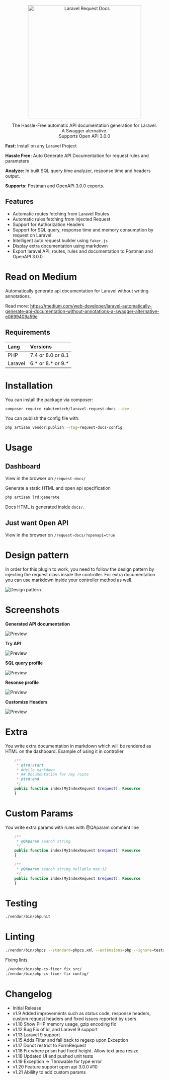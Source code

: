 <p align="center">
  <a href="https://github.com/rakutentech/laravel-request-docs">
    <img alt="Laravel Request Docs" src="https://imgur.com/9eDTUaI.png" width="360">
  </a>
</p>

<p align="center">
  The Hassle-Free automatic API documentation generation for Laravel. <br>
  A Swagger alernative. <br>
  Supports Open API 3.0.0
</p>

**Fast:** Install on any Laravel Project

**Hassle Free:** Auto Generate API Documentation for request rules and parameters

**Analyze:** In built SQL query time analyzer, response time and headers output.

**Supports:** Postman and OpenAPI 3.0.0 exports.

## Features

- Automatic routes fetching from Laravel Routes
- Automatic rules fetching from injected Request
- Support for Authorization Headers
- Support for SQL query, response time and memory consumption by request on Laravel
- Intelligent auto request builder using ``faker.js``
- Display extra documentation using markdown
- Export laravel API, routes, rules and documentation to Postman and OpenAPI 3.0.0
# Read on Medium

Automatically generate api documentation for Laravel without writing annotations.

Read more: https://medium.com/web-developer/laravel-automatically-generate-api-documentation-without-annotations-a-swagger-alternative-e0699409a59e

## Requirements

| Lang    | Versions          |
| :------ | :---------------- |
| PHP     | 7.4 or 8.0 or 8.1 |
| Laravel | 6.* or 8.* or 9.* |

# Installation

You can install the package via composer:

```bash
composer require rakutentech/laravel-request-docs --dev
```


You can publish the config file with:

```bash
php artisan vendor:publish --tag=request-docs-config
```

# Usage

## Dashboard

View in the browser on ``/request-docs/``

Generate a static HTML and open api specification

```php
php artisan lrd:generate
```

Docs HTML is generated inside ``docs/``.

## Just want Open API

View in the browser on ``/request-docs/?openapi=true``

# Design pattern

In order for this plugin to work, you need to follow the design pattern by injecting the request class inside the controller.
For extra documentation you can use markdown inside your controller method as well.

![Design pattern](https://imgur.com/yXjq3jp.png)

# Screenshots

**Generated API documentation**

![Preview](https://imgur.com/8DvBBhs.png)

**Try API**

![Preview](https://imgur.com/kcKVSzm.png)

**SQL query profile**

![Preview](https://imgur.com/y8jT3jj.png)

**Resonse profile**

![Preview](https://imgur.com/U0Je956.png)

**Customize Headers**

![Preview](https://imgur.com/5ydtRd8.png)


# Extra

You write extra documentation in markdown which will be rendered as HTML on the dashboard.
Example of using it in controller

```php
    /**
     * @lrd:start
     * #Hello markdown
     * ## Documentation for /my route
     * @lrd:end
     */
    public function index(MyIndexRequest $request): Resource
    {
```

# Custom Params

You write extra params with rules with @QAparam comment line

```php
    /**
     * @QAparam search string
     */
    public function index(MyIndexRequest $request): Resource
    {
```

```php
    /**
     * @QAparam search string nullable max:32
     */
    public function index(MyIndexRequest $request): Resource
    {
```

# Testing

```bash
./vendor/bin/phpunit
```

# Linting

```bash
./vendor/bin/phpcs --standard=phpcs.xml --extensions=php --ignore=tests/migrations config/ src/
```

Fixing lints

```bash
./vendor/bin/php-cs-fixer fix src/
./vendor/bin/php-cs-fixer fix config/
```

# Changelog

- Initial Release
- v1.9 Added improvements such as status code, response headers, custom request headers and fixed issues reported by users
- v1.10 Show PHP memory usage, gzip encoding fix
- v1.12 Bug Fix of id, and Laravel 9 support
- v1.13 Laravel 9 support
- v1.15 Adds Filter and fall back to regexp upon Exception
- v1.17 Donot restrict to FormRequest
- v1.18 Fix where prism had fixed height. Allow text area resize.
- v1.18 Updated UI and pushed unit tests
- v1.19 Exception -> Throwable for type error
- v1.20 Feature support open api 3.0.0 #10
- v1.21 Abililty to add custom params

